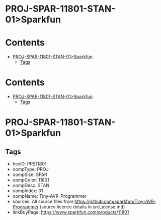 
PROJ-SPAR-11801-STAN-01>Sparkfun
================================

Contents
========

* [PROJ-SPAR-11801-STAN-01>Sparkfun](#proj-spar-11801-stan-01sparkfun)
	* [Tags](#tags)

Contents
========

* [PROJ-SPAR-11801-STAN-01>Sparkfun](#proj-spar-11801-stan-01sparkfun)
	* [Tags](#tags)

# PROJ-SPAR-11801-STAN-01>Sparkfun

## Tags

- hexID: PRS11801
- oompType: PROJ
- oompSize: SPAR
- oompColor: 11801
- oompDesc: STAN
- oompIndex: 01
- oompName: Tiny-AVR-Programmer
- sources: All source files from https://github.com/sparkfun/Tiny-AVR-Programmer (source licence details in srcLicense.md)
- linkBuyPage: https://www.sparkfun.com/products/11801
